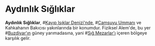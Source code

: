 # Aydınlık Sığlıklar

**Aydınlık Sığlıklar**, #[Kayıp Işıklar Denizi'nde](locations/sea-of-lost-lights), #[Camsuyu Ummanı](locations/glasswater-deep) ve Kahkahanın Bakıcısı yakınlarında bir konumdur. Fiziksel Alem'de, bu yer #[Buzdiyar'ın](locations/frostlands) güney yarımadasına, yani #[Sığ Mezarlar'ı](locations/shallow-crypts) içeren bölgeye karşılık gelir.
